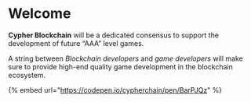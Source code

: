 # Welcome

**Cypher Blockchain** will be a dedicated consensus to support the development of future “AAA” level games.

A string between _Blockchain developers_ and _game developers_ will make sure to provide high-end quality game development in the blockchain ecosystem.

{% embed url="https://codepen.io/cypherchain/pen/BarPJQz" %}
